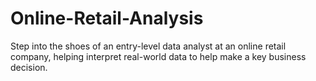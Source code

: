# Online-Retail-Analysis
Step into the shoes of an entry-level data analyst at an online retail company, helping interpret real-world data to help make a key business decision.
